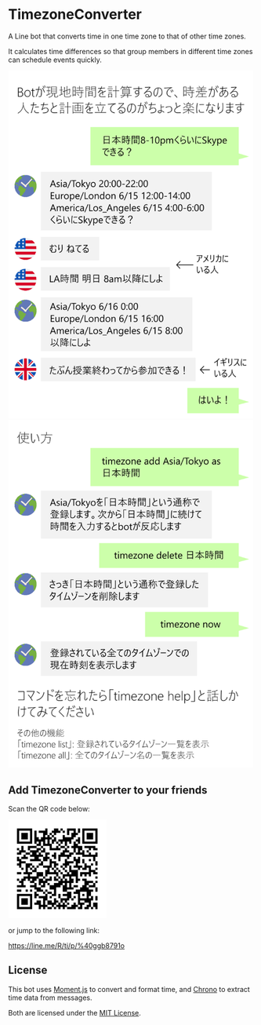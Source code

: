 # TimezoneConverter

A Line bot that converts time in one time zone to that of other time zones.

It calculates time differences so that group members in different time zones can schedule events quickly.

<img src="assets/timezone_linebot_demo.png" width="500px" />

<img src="assets/timezone_linebot_usage.png" width="500px" />

## Add TimezoneConverter to your friends

Scan the QR code below:

<img src="assets/timezone_linebot_qr.png" width="200px" />

or jump to the following link:

https://line.me/R/ti/p/%40ggb8791o

## License

This bot uses [Moment.js](https://momentjs.com/) to convert and format time, and [Chrono](https://github.com/wanasit/chrono) to extract time data from messages.

Both are licensed under the [MIT License](https://opensource.org/licenses/mit-license.php).
